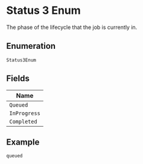 
# Status 3 Enum

The phase of the lifecycle that the job is currently in.

## Enumeration

`Status3Enum`

## Fields

| Name |
|  --- |
| `Queued` |
| `InProgress` |
| `Completed` |

## Example

```
queued
```

